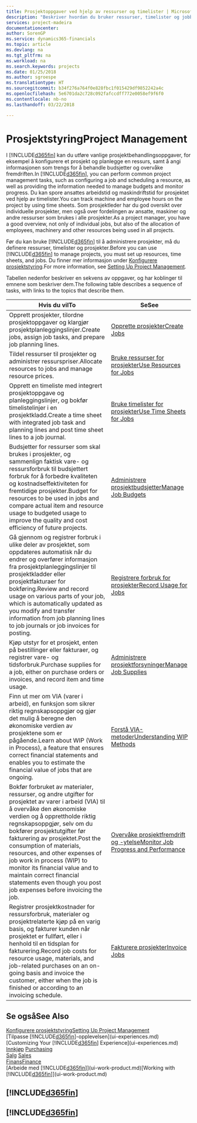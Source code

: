 ```yaml
---
title: Prosjektoppgaver ved hjelp av ressurser og timelister | Microsoft-dokumentasjon
description: "Beskriver hvordan du bruker ressurser, timelister og jobber til å administrere prosjekter."
services: project-madeira
documentationcenter: 
author: SorenGP
ms.service: dynamics365-financials
ms.topic: article
ms.devlang: na
ms.tgt_pltfrm: na
ms.workload: na
ms.search.keywords: projects
ms.date: 01/25/2018
ms.author: sgroespe
ms.translationtype: HT
ms.sourcegitcommit: b34f276a764f0e828fbc1f015429df9852242a4c
ms.openlocfilehash: 5e6701da2c728c092fafccdff772e0058ef9f6f0
ms.contentlocale: nb-no
ms.lasthandoff: 03/22/2018

---
```

# <a name="project-management"></a><span data-ttu-id="2a4fe-103">Prosjektstyring</span><span class="sxs-lookup"><span data-stu-id="2a4fe-103">Project Management</span></span>
<span data-ttu-id="2a4fe-104">I [!INCLUDE[d365fin](includes/d365fin_md.md)] kan du utføre vanlige prosjektbehandlingsoppgaver, for eksempel å konfigurere et prosjekt og planlegge en ressurs, samt å angi informasjonen som trengs for å behandle budsjetter og overvåke fremdriften.</span><span class="sxs-lookup"><span data-stu-id="2a4fe-104">In [!INCLUDE[d365fin](includes/d365fin_md.md)], you can perform common project management tasks, such as configuring a job and scheduling a resource, as well as providing the information needed to manage budgets and monitor progress.</span></span> <span data-ttu-id="2a4fe-105">Du kan spore ansattes arbeidstid og maskindriftstid for prosjektet ved hjelp av timelister.</span><span class="sxs-lookup"><span data-stu-id="2a4fe-105">You can track machine and employee hours on the project by using time sheets.</span></span> <span data-ttu-id="2a4fe-106">Som prosjektleder har du god oversikt over individuelle prosjekter, men også over fordelingen av ansatte, maskiner og andre ressurser som brukes i alle prosjekter.</span><span class="sxs-lookup"><span data-stu-id="2a4fe-106">As a project manager, you have a good overview, not only of individual jobs, but also of the allocation of employees, machinery and other resources being used in all projects.</span></span>

<span data-ttu-id="2a4fe-107">Før du kan bruke [!INCLUDE[d365fin](includes/d365fin_md.md)] til å administrere prosjekter, må du definere ressurser, timelister og prosjekter.</span><span class="sxs-lookup"><span data-stu-id="2a4fe-107">Before you can use [!INCLUDE[d365fin](includes/d365fin_md.md)] to manage projects, you must set up resources, time sheets, and jobs.</span></span> <span data-ttu-id="2a4fe-108">Du finner mer informasjon under [Konfigurere prosjektstyring](projects-setup-projects.md).</span><span class="sxs-lookup"><span data-stu-id="2a4fe-108">For more information, see [Setting Up Project Management](projects-setup-projects.md).</span></span>  

<span data-ttu-id="2a4fe-109">Tabellen nedenfor beskriver en sekvens av oppgaver, og har koblinger til emnene som beskriver dem.</span><span class="sxs-lookup"><span data-stu-id="2a4fe-109">The following table describes a sequence of tasks, with links to the topics that describe them.</span></span>

| <span data-ttu-id="2a4fe-110">Hvis du vil</span><span class="sxs-lookup"><span data-stu-id="2a4fe-110">To</span></span> | <span data-ttu-id="2a4fe-111">Se</span><span class="sxs-lookup"><span data-stu-id="2a4fe-111">See</span></span> |
| --- | --- |
| <span data-ttu-id="2a4fe-112">Opprett prosjekter, tilordne prosjektoppgaver og klargjør prosjektplanleggingslinjer.</span><span class="sxs-lookup"><span data-stu-id="2a4fe-112">Create jobs, assign job tasks, and prepare job planning lines.</span></span> |[<span data-ttu-id="2a4fe-113">Opprette prosjekter</span><span class="sxs-lookup"><span data-stu-id="2a4fe-113">Create Jobs</span></span>](projects-how-create-jobs.md) |
| <span data-ttu-id="2a4fe-114">Tildel ressurser til prosjekter og administrer ressurspriser.</span><span class="sxs-lookup"><span data-stu-id="2a4fe-114">Allocate resources to jobs and manage resource prices.</span></span> |[<span data-ttu-id="2a4fe-115">Bruke ressurser for prosjekter</span><span class="sxs-lookup"><span data-stu-id="2a4fe-115">Use Resources for Jobs</span></span>](projects-how-use-resources.md) |
| <span data-ttu-id="2a4fe-116">Opprett en timeliste med integrert prosjektoppgave og planleggingslinjer, og bokfør timelistelinjer i en prosjektkladd.</span><span class="sxs-lookup"><span data-stu-id="2a4fe-116">Create a time sheet with integrated job task and planning lines and post time sheet lines to a job journal.</span></span> |[<span data-ttu-id="2a4fe-117">Bruke timelister for prosjekter</span><span class="sxs-lookup"><span data-stu-id="2a4fe-117">Use Time Sheets for Jobs</span></span>](projects-how-use-time-sheets.md) |
| <span data-ttu-id="2a4fe-118">Budsjetter for ressurser som skal brukes i prosjekter, og sammenlign faktisk vare- og ressursforbruk til budsjettert forbruk for å forbedre kvaliteten og kostnadseffektiviteten for fremtidige prosjekter.</span><span class="sxs-lookup"><span data-stu-id="2a4fe-118">Budget for resources to be used in jobs and compare actual item and resource usage to budgeted usage to improve the quality and cost efficiency of future projects.</span></span> |[<span data-ttu-id="2a4fe-119">Administrere prosjektbudsjetter</span><span class="sxs-lookup"><span data-stu-id="2a4fe-119">Manage Job Budgets</span></span>](projects-how-manage-budgets.md) |
| <span data-ttu-id="2a4fe-120">Gå gjennom og registrer forbruk i ulike deler av prosjektet, som oppdateres automatisk når du endrer og overfører informasjon fra prosjektplanleggingslinjer til prosjektkladder eller prosjektfakturaer for bokføring.</span><span class="sxs-lookup"><span data-stu-id="2a4fe-120">Review and record usage on various parts of your job, which is automatically updated as you modify and transfer information from job planning lines to job journals or job invoices for posting.</span></span> |[<span data-ttu-id="2a4fe-121">Registrere forbruk for prosjekter</span><span class="sxs-lookup"><span data-stu-id="2a4fe-121">Record Usage for Jobs</span></span>](projects-how-record-job-usage.md) |
| <span data-ttu-id="2a4fe-122">Kjøp utstyr for et prosjekt, enten på bestillinger eller fakturaer, og registrer vare- og tidsforbruk.</span><span class="sxs-lookup"><span data-stu-id="2a4fe-122">Purchase supplies for a job, either on purchase orders or invoices, and record item and time usage.</span></span> |[<span data-ttu-id="2a4fe-123">Administrere prosjektforsyninger</span><span class="sxs-lookup"><span data-stu-id="2a4fe-123">Manage Job Supplies</span></span>](projects-how-manage-project-supplies.md) |
| <span data-ttu-id="2a4fe-124">Finn ut mer om VIA (varer i arbeid), en funksjon som sikrer riktig regnskapsoppgjør og gjør det mulig å beregne den økonomiske verdien av prosjektene som er pågående.</span><span class="sxs-lookup"><span data-stu-id="2a4fe-124">Learn about WIP (Work in Process), a feature that ensures correct financial statements and enables you to estimate the financial value of jobs that are ongoing.</span></span> |[<span data-ttu-id="2a4fe-125">Forstå VIA-metoder</span><span class="sxs-lookup"><span data-stu-id="2a4fe-125">Understanding WIP Methods</span></span>](projects-understanding-wip.md) |
| <span data-ttu-id="2a4fe-126">Bokfør forbruket av materialer, ressurser, og andre utgifter for prosjektet av varer i arbeid (VIA) til å overvåke den økonomiske verdien og å opprettholde riktig regnskapsoppgjør, selv om du bokfører prosjektutgifter før fakturering av prosjektet.</span><span class="sxs-lookup"><span data-stu-id="2a4fe-126">Post the consumption of materials, resources, and other expenses of job work in process (WIP) to monitor its financial value and to maintain correct financial statements even though you post job expenses before invoicing the job.</span></span> |[<span data-ttu-id="2a4fe-127">Overvåke prosjektfremdrift og -ytelse</span><span class="sxs-lookup"><span data-stu-id="2a4fe-127">Monitor Job Progress and Performance</span></span>](projects-how-monitor-progress-performance.md) |
| <span data-ttu-id="2a4fe-128">Registrer prosjektkostnader for ressursforbruk, materialer og prosjektrelaterte kjøp på en varig basis, og fakturer kunden når prosjektet er fullført, eller i henhold til en tidsplan for fakturering.</span><span class="sxs-lookup"><span data-stu-id="2a4fe-128">Record job costs for resource usage, materials, and job-related purchases on an on-going basis and invoice the customer, either when the job is finished or according to an invoicing schedule.</span></span> |[<span data-ttu-id="2a4fe-129">Fakturere prosjekter</span><span class="sxs-lookup"><span data-stu-id="2a4fe-129">Invoice Jobs</span></span>](projects-how-invoice-jobs.md) |

## <a name="see-also"></a><span data-ttu-id="2a4fe-130">Se også</span><span class="sxs-lookup"><span data-stu-id="2a4fe-130">See Also</span></span>
[<span data-ttu-id="2a4fe-131">Konfigurere prosjektstyring</span><span class="sxs-lookup"><span data-stu-id="2a4fe-131">Setting Up Project Management</span></span>](projects-setup-projects.md)  
<span data-ttu-id="2a4fe-132">[Tilpasse [!INCLUDE[d365fin](includes/d365fin_md.md)]-opplevelsen](ui-experiences.md)    </span><span class="sxs-lookup"><span data-stu-id="2a4fe-132">[Customizing Your [!INCLUDE[d365fin](includes/d365fin_md.md)] Experience](ui-experiences.md)    </span></span>  
<span data-ttu-id="2a4fe-133">[Innkjøp](purchasing-manage-purchasing.md)       </span><span class="sxs-lookup"><span data-stu-id="2a4fe-133">[Purchasing](purchasing-manage-purchasing.md)       </span></span>  
<span data-ttu-id="2a4fe-134">[Salg](sales-manage-sales.md)  </span><span class="sxs-lookup"><span data-stu-id="2a4fe-134">[Sales](sales-manage-sales.md)  </span></span>  
[<span data-ttu-id="2a4fe-135">Finans</span><span class="sxs-lookup"><span data-stu-id="2a4fe-135">Finance</span></span>](finance.md)  
<span data-ttu-id="2a4fe-136">[Arbeide med [!INCLUDE[d365fin](includes/d365fin_md.md)]](ui-work-product.md)</span><span class="sxs-lookup"><span data-stu-id="2a4fe-136">[Working with [!INCLUDE[d365fin](includes/d365fin_md.md)]](ui-work-product.md)</span></span>  

## [!INCLUDE[d365fin](includes/free_trial_md.md)]  
## [!INCLUDE[d365fin](includes/training_link_md.md)]

